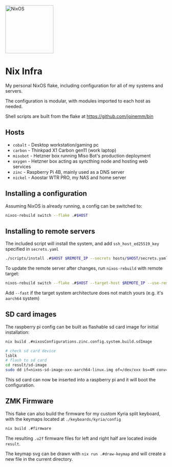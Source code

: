 <img alt="NixOS" src="https://raw.githubusercontent.com/NixOS/nixos-artwork/master/logo/nix-snowflake-white.svg" width="150px"/>

# Nix Infra

My personal NixOS flake, including configuration for all of my systems and servers.

The configuration is modular, with modules imported to each host as needed.

Shell scripts are built from the flake at <https://github.com/joinemm/bin>

## Hosts

- `cobalt` - Desktop workstation/gaming pc
- `carbon` - Thinkpad X1 Carbon gen11 (work laptop)
- `misobot` - Hetzner box running Miso Bot's production deployment
- `oxygen` - Hetzner box acting as syncthing node and hosting web services
- `zinc` - Raspberry Pi 4B, mainly used as a DNS server
- `nickel` - Aoostar WTR PRO, my NAS and home server

## Installing a configuration

Assuming NixOS is already running, a config can be switched to:

```sh
nixos-rebuild switch --flake .#$HOST
```

## Installing to remote servers

The included script will install the system, and add `ssh_host_ed25519_key` specified in `secrets.yaml`

```sh
./scripts/install .#$HOST $REMOTE_IP --secrets hosts/$HOST/secrets.yaml
```

To update the remote server after changes, run `nixos-rebuild` with remote target:

```sh
nixos-rebuild switch --flake .#$HOST --target-host $REMOTE_IP --use-remote-sudo
```

Add `--fast` if the target system architecture does not match yours (e.g. it's `aarch64` system)

## SD card images

The raspberry pi config can be built as flashable sd card image for initial installation:

```sh
nix build .#nixosConfigurations.zinc.config.system.build.sdImage

# check sd card device
lsblk
# flash to sd card
cd result/sd-image
sudo dd if=nixos-sd-image-xxx-aarch64-linux.img of=/dev/xxx bs=4M conv=fsync status=progress
```

This sd card can now be inserted into a raspberry pi and it will boot the configuration.

## ZMK Firmware

This flake can also build the firmware for my custom Kyria split keyboard, with the keymaps located at `./keyboards/kyria/config`

```sh
nix build .#firmware
```

The resulting `.u2f` firmware files for left and right half are located inside `result`.

The keymap svg can be drawn with `nix run .#draw-keymap` and will create a new file in the current directory.
